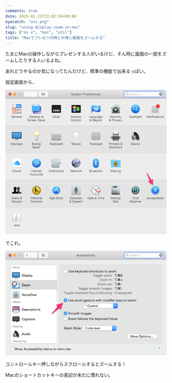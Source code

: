 ```yaml
---
comments: true
date: 2015-01-25T23:02:59+09:00
eyecatch: "osx.png"
slug: "using-display-zoom-in-mac"
tags: ["os x", "mac", "util"]
title: "Macでプレゼンの時とか用に画面をズームする"
---
```


たまにMacの操作しながらプレゼンする人がいるけど、そん時に画面の一部をズームしたりする人いるよね。

あれどうやるのか気になってたんだけど、標準の機能で出来るっぽい。

設定画面から、

[<img src="/images/2015-01-25/mac_pref.png" class="image" alt="mac_pref">](/images/2015-01-25/mac_pref.png)

でこれ。

[<img src="/images/2015-01-25/mac_accessibility.png" class="image" alt="mac_accessibility">](/images/2015-01-25/mac_accessibility.png)

コントロールキー押しながらスクロールするとズームする！

Macのショートカットキーの表記が未だに慣れない。
